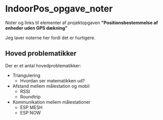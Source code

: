 # IndoorPos_opgave_noter

Noter og links til elementer af projektopgaven __"Positionsbestemmelse af enheder uden GPS dækning"__

Jeg laver noterne her fordi det er hurtigere.

## Hoved problematikker

Der er et antal hovedproblematikker:

- Triangulering
    - Hvordan ser matematikken ud?
- Afstand mellem målestation og mobil
    - RSSI
    - Roundtrip
- Kommunikation mellem målestationer
    - ESP MESH
    - ESP NOW
